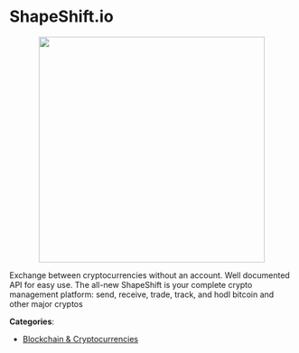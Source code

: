 # ShapeShift.io
<p align="center">
    <img width="400" src="https://raw.githubusercontent.com/apis-list/apis-list/apis/shapeshift-io/logo_256x256.png" />
</p>

Exchange between cryptocurrencies without an account. Well documented API for easy use. The all-new ShapeShift is your complete crypto management platform: send, receive, trade, track, and hodl bitcoin and other major cryptos



**Categories**:
- [Blockchain & Cryptocurrencies](https://github.com/apis-list/apis-list#blockchain-and-cryptocurrencies)



